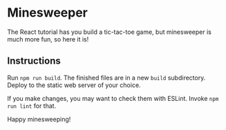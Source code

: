# Minesweeper

The React tutorial has you build a tic-tac-toe game, but minesweeper is
much more fun, so here it is!

## Instructions

Run `npm run build`. The finished files are in a new `build`
subdirectory. Deploy to the static web server of your choice.

If you make changes, you may want to check them with ESLint. Invoke
`npm run lint` for that.

Happy minesweeping!
